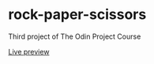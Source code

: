 # rock-paper-scissors
Third project of The Odin Project Course

[Live preview](https://raw.githack.com/lirad/html-forms/features/index.html)
